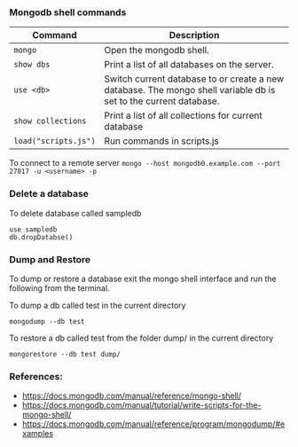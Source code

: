 
### Mongodb shell commands
| Command | Description |
|--|--|
| `mongo` | Open the mongodb shell. |
| `show dbs` | Print a list of all databases on the server. |
| `use <db>` | Switch current database to <db> or create a new database. The mongo shell variable db is set to the current database.  |
| `show collections` | Print a list of all collections for current database |
| `load("scripts.js")` | Run commands in scripts.js |
               
To connect to a remote server
`mongo --host mongodb0.example.com --port 27017 -u <username> -p`

### Delete a database
To delete database called sampledb
```
use sampledb
db.dropDatabse() 
```
### Dump and Restore

To dump or restore a database exit the mongo shell interface and run the following from the terminal.

To dump a db called test in the current directory

`mongodump --db test`

To restore a db called test from the folder dump/ in the current directory

`mongorestore --db test dump/`


### References:

 - https://docs.mongodb.com/manual/reference/mongo-shell/
 - https://docs.mongodb.com/manual/tutorial/write-scripts-for-the-mongo-shell/
 - https://docs.mongodb.com/manual/reference/program/mongodump/#examples